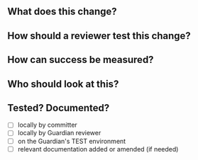## What does this change?

<!-- Remember that the reviewer may be unfamiliar with the functionality – please be descriptive! -->
<!-- If it affects the UI, screenshots or gifs of the change may be useful. --> 

## How should a reviewer test this change?

<!-- Detailed steps will make this change easier to review. -->

## How can success be measured?

## Who should look at this?
<!-- Reach the team with @guardian/digital-cms -->

## Tested? Documented?
- [ ] locally by committer
- [ ] locally by Guardian reviewer
- [ ] on the Guardian's TEST environment
- [ ] relevant documentation added or amended (if needed)
